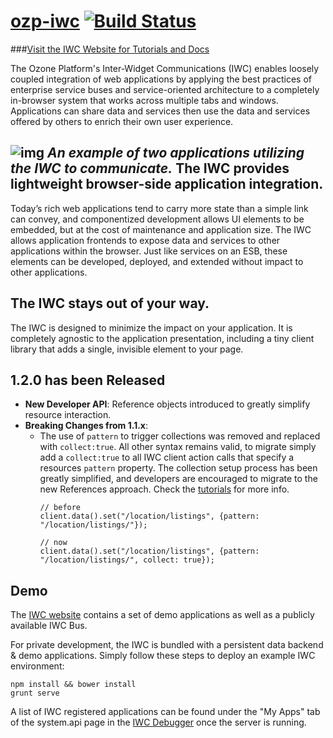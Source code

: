 [ozp-iwc](http://ozone-development.github.io/ozp-iwc/) [![Build Status](https://travis-ci.org/ozone-development/ozp-iwc.svg?branch=master)](https://travis-ci.org/ozone-development/ozp-iwc)
==============================

###[Visit the IWC Website for Tutorials and Docs](http://ozone-development.github.io/ozp-iwc/)

The Ozone Platform's Inter-Widget Communications (IWC) enables loosely coupled integration of web applications by
applying the best practices of enterprise service buses and service-oriented architecture to a completely
in-browser system that works across multiple tabs and windows. Applications can share data and services then use
the data and services offered by others to enrich their own user experience.

![img](docs/iwc_guide/assets/example.gif)
*An example of two applications utilizing the IWC to communicate.*
The IWC provides lightweight browser-side application integration.
--------------
Today’s rich web applications tend to carry more state than a simple link can convey, and componentized development
allows UI elements to be embedded, but at the cost of maintenance and application size. The IWC allows application
frontends to expose data and services to other applications within the browser. Just like services on an ESB, these
elements can be developed, deployed, and extended without impact to other applications.

The IWC stays out of your way.
--------------
The IWC is designed to minimize the impact on your application. It is completely agnostic to the application
presentation, including a tiny client library that adds a single, invisible element to your page.

1.2.0 has been Released
--------------
* **New Developer API**: Reference objects introduced to greatly simplify resource interaction.
* **Breaking Changes from 1.1.x**: 
    * The use of `pattern` to trigger collections was removed and replaced with `collect:true`. All other syntax remains valid, to migrate simply add a `collect:true` to all IWC client action calls that specify a resources `pattern` property. The collection setup process has been greatly simplified, and developers are encouraged to migrate to the new References approach. Check the [tutorials](http://ozone-development.github.io/ozp-iwc/tutorial) for more info.
      ```
      // before
      client.data().set("/location/listings", {pattern: "/location/listings/"});
      
      // now
      client.data().set("/location/listings", {pattern: "/location/listings/", collect: true});
      ```
      

Demo
---------------
The [IWC website](http://ozone-development.github.io/ozp-iwc/) contains a set of demo applications as well as a publicly available IWC Bus.

For private development, the IWC is bundled with a persistent data backend & demo applications. Simply follow these steps to deploy an example
IWC environment:

```
npm install && bower install
grunt serve
```

A list of IWC registered applications can be found under the "My Apps" tab of the system.api page in the 
[IWC Debugger](http://localhost:13000/debugger/index.html#/system-api) once the server is running.

